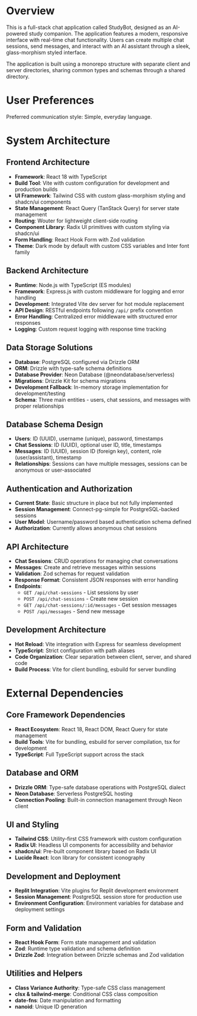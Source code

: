 # Overview

This is a full-stack chat application called StudyBot, designed as an AI-powered study companion. The application features a modern, responsive interface with real-time chat functionality. Users can create multiple chat sessions, send messages, and interact with an AI assistant through a sleek, glass-morphism styled interface.

The application is built using a monorepo structure with separate client and server directories, sharing common types and schemas through a shared directory.

# User Preferences

Preferred communication style: Simple, everyday language.

# System Architecture

## Frontend Architecture
- **Framework**: React 18 with TypeScript
- **Build Tool**: Vite with custom configuration for development and production builds
- **UI Framework**: Tailwind CSS with custom glass-morphism styling and shadcn/ui components
- **State Management**: React Query (TanStack Query) for server state management
- **Routing**: Wouter for lightweight client-side routing
- **Component Library**: Radix UI primitives with custom styling via shadcn/ui
- **Form Handling**: React Hook Form with Zod validation
- **Theme**: Dark mode by default with custom CSS variables and Inter font family

## Backend Architecture
- **Runtime**: Node.js with TypeScript (ES modules)
- **Framework**: Express.js with custom middleware for logging and error handling
- **Development**: Integrated Vite dev server for hot module replacement
- **API Design**: RESTful endpoints following `/api/` prefix convention
- **Error Handling**: Centralized error middleware with structured error responses
- **Logging**: Custom request logging with response time tracking

## Data Storage Solutions
- **Database**: PostgreSQL configured via Drizzle ORM
- **ORM**: Drizzle with type-safe schema definitions
- **Database Provider**: Neon Database (@neondatabase/serverless)
- **Migrations**: Drizzle Kit for schema migrations
- **Development Fallback**: In-memory storage implementation for development/testing
- **Schema**: Three main entities - users, chat sessions, and messages with proper relationships

## Database Schema Design
- **Users**: ID (UUID), username (unique), password, timestamps
- **Chat Sessions**: ID (UUID), optional user ID, title, timestamps
- **Messages**: ID (UUID), session ID (foreign key), content, role (user/assistant), timestamp
- **Relationships**: Sessions can have multiple messages, sessions can be anonymous or user-associated

## Authentication and Authorization
- **Current State**: Basic structure in place but not fully implemented
- **Session Management**: Connect-pg-simple for PostgreSQL-backed sessions
- **User Model**: Username/password based authentication schema defined
- **Authorization**: Currently allows anonymous chat sessions

## API Architecture
- **Chat Sessions**: CRUD operations for managing chat conversations
- **Messages**: Create and retrieve messages within sessions
- **Validation**: Zod schemas for request validation
- **Response Format**: Consistent JSON responses with error handling
- **Endpoints**:
  - `GET /api/chat-sessions` - List sessions by user
  - `POST /api/chat-sessions` - Create new session
  - `GET /api/chat-sessions/:id/messages` - Get session messages
  - `POST /api/messages` - Send new message

## Development Architecture
- **Hot Reload**: Vite integration with Express for seamless development
- **TypeScript**: Strict configuration with path aliases
- **Code Organization**: Clear separation between client, server, and shared code
- **Build Process**: Vite for client bundling, esbuild for server bundling

# External Dependencies

## Core Framework Dependencies
- **React Ecosystem**: React 18, React DOM, React Query for state management
- **Build Tools**: Vite for bundling, esbuild for server compilation, tsx for development
- **TypeScript**: Full TypeScript support across the stack

## Database and ORM
- **Drizzle ORM**: Type-safe database operations with PostgreSQL dialect
- **Neon Database**: Serverless PostgreSQL hosting
- **Connection Pooling**: Built-in connection management through Neon client

## UI and Styling
- **Tailwind CSS**: Utility-first CSS framework with custom configuration
- **Radix UI**: Headless UI components for accessibility and behavior
- **shadcn/ui**: Pre-built component library based on Radix UI
- **Lucide React**: Icon library for consistent iconography

## Development and Deployment
- **Replit Integration**: Vite plugins for Replit development environment
- **Session Management**: PostgreSQL session store for production use
- **Environment Configuration**: Environment variables for database and deployment settings

## Form and Validation
- **React Hook Form**: Form state management and validation
- **Zod**: Runtime type validation and schema definition
- **Drizzle Zod**: Integration between Drizzle schemas and Zod validation

## Utilities and Helpers
- **Class Variance Authority**: Type-safe CSS class management
- **clsx & tailwind-merge**: Conditional CSS class composition
- **date-fns**: Date manipulation and formatting
- **nanoid**: Unique ID generation